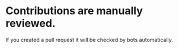 # Contributions are manually reviewed.

If you created a pull request it will be checked by bots automatically.
